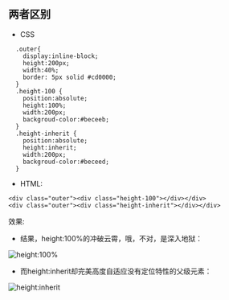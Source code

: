 ## 两者区别

- CSS

```
  .outer{
    display:inline-block;
    height:200px;
    width:40%;
    border: 5px solid #cd0000;
  }
  .height-100 {
    position:absolute;
    height:100%;
    width:200px;
    backgroud-color:#beceeb;
  }
  .height-inherit {
    position:absolute;
    height:inherit;
    width:200px;
    backgroud-color:#beceed;
  }
```


- HTML:

```
<div class="outer"><div class="height-100"></div></div>
<div class="outer"><div class="height-inherit"></div></div>
```

效果:

- 结果，height:100%的冲破云霄，哦，不对，是深入地狱：

![height:100%](../image/height1.jpeg)

- 而height:inherit却完美高度自适应没有定位特性的父级元素：

![height:inherit](../image/height2.jpeg)
